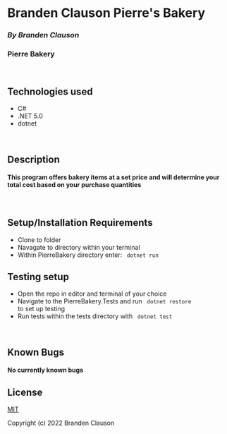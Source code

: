 
# Branden Clauson Pierre's Bakery

### ***By Branden Clauson***
### Pierre Bakery

<p>&nbsp<p>

## **Technologies used**

* C#
* .NET 5.0
* dotnet

<p>&nbsp<p>

## **Description**

#### This program offers bakery items at a set price and will determine your total cost based on your purchase quantities


<p>&nbsp<p>

## **Setup/Installation Requirements**
* Clone to folder
* Navagate to directory within your terminal
* Within PierreBakery directory enter: <code> dotnet run </code>

## **Testing setup**
* Open the repo in editor and terminal of your choice
* Navigate to the PierreBakery.Tests and run <code> dotnet restore </code> to set up testing
* Run tests within the tests directory with <code> dotnet test </code>

<p>&nbsp<p>

## **Known Bugs**

#### No currently known bugs

## **License**

[MIT](LICENSE.txt)

Copyright (c) 2022 Branden Clauson

<p>&nbsp<p>
